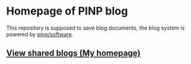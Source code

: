 Homepage of PINP blog
=====================

This repository is supposed to save blog documents, the blog system is powered by [pinp/software](https://github.com/pinp/software).

<a target="_blank" href="https://www.pinp.me/software/pages/blogger/gh_jump.action">View shared blogs (My homepage)</a>
------------------
